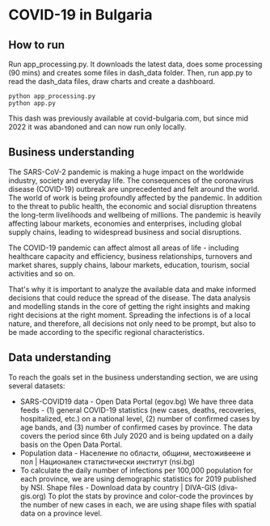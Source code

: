 # COVID-19 in Bulgaria

## How to run
Run app_processing.py. It downloads the latest data, does some processing (90 mins) and creates some files in dash_data folder.
Then, run app.py to read the dash_data files, draw charts and create a dashboard.
```
python app_processing.py
python app.py
```

This dash was previously available at covid-bulgaria.com, but since mid 2022 it was abandoned and can now run only locally.

## Business understanding
The SARS-CoV-2 pandemic is making a huge impact on the worldwide industry, society and everyday life. The consequences of the coronavirus disease (COVID-19) outbreak are unprecedented and felt around the world. The world of work is being profoundly affected by the pandemic. In addition to the threat to public health, the economic and social disruption threatens the long-term livelihoods and wellbeing of millions. The pandemic is heavily affecting labour markets, economies and enterprises, including global supply chains, leading to widespread business and social disruptions.

The COVID-19 pandemic can affect almost all areas of life - including healthcare capacity and efficiency, business relationships, turnovers and market shares, supply chains, labour markets, education, tourism, social activities and so on.

That's why it is important to analyze the available data and make informed decisions that could reduce the spread of the disease. The data analysis and modelling stands in the core of getting the right insights and making right decisions at the right moment. Spreading the infections is of a local nature, and therefore, all decisions not only need to be prompt, but also to be made according to the specific regional characteristics.

## Data understanding
To reach the goals set in the business understanding section, we are using several datasets:

- SARS-COVID19 data - Open Data Portal (egov.bg)
We have three data feeds - (1) general COVID-19 statistics (new cases, deaths, recoveries, hospitalized, etc.) on a national level, (2) number of confirmed cases by age bands, and (3) number of confirmed cases by province. The data covers the period since 6th July 2020 and is being updated on a daily basis on the Open Data Portal.
- Population data - Население по области, общини, местоживеене и пол | Национален статистически институт (nsi.bg)
- To calculate the daily number of infections per 100,000 population for each province, we are using demographic statistics for 2019 published by NSI.
Shape files - Download data by country | DIVA-GIS (diva-gis.org)
To plot the stats by province and color-code the provinces by the number of new cases in each, we are using shape files with spatial data on a province level.

